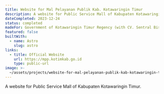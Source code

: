 ```yaml
---
title: Website for Mal Pelayanan Publik Kab. Kotawaringin Timur
description: A website for Public Service Mall of Kabupaten Kotawaringin Timur.
dateCompleted: 2023-12-24
status: completed
madeFor: Government of Kotawaringin Timur Regency (with CV. Sentral Bisnis Digital)
featured: false
builtWith:
  - name: Astro
    slug: astro
links:
  - title: Official Website
    url: https://mpp.kotimkab.go.id
    type: public-url
image: >-
  ~/assets/projects/website-for-mal-pelayanan-publik-kab-kotawaringin-timur/image.png
---
```

A website for Public Service Mall of Kabupaten Kotawaringin Timur.
